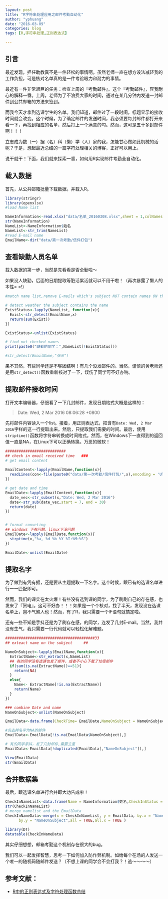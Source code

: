 ```yaml
---
layout: post
title: "R字符串处理应用之邮件考勤自动化"
author: "yphuang"
date: "2016-03-09"
categories: blog
tags: [R,字符串处理,正则表达式]

---
```


## 引言

最近发现，担任助教真不是一件轻松的事情啊。虽然老师一直在想方设法减轻我的工作负担，可是核对名单真的是一件考验眼力和耐力的事情。

最近有一件非常艰巨的任务：检查上周的『考勤邮件』。这个『考勤邮件』，容我耐心的解释一番。上周，老师为了不浪费大家的时间，通过在某几分钟内发送一封邮件到公共邮箱的方法来签到。

而我今天才拿到选课学生的名单。我们知道，邮件过了一段时间，标题显示的接收时间就会改变。这个时候，为了确定邮件的发送时间，我必须要每封邮件都打开来看一下，再找到相应的名单，然后打上一个满意的勾。然而，这可是五十多封邮件啊！！！

立志成为数（一）据（名）科（懒）学（人）家的我，怎能甘心做如此机械的活呢？于是，想起最近总结的一篇字符处理相关的博客，正好可以用上。

说干就干！下面，我们就来探索一番，如何用R实现邮件考勤全自动化。


## 载入数据

首先，从公共邮箱批量下载数据。并载入R。


```r
library(stringr)
library(openxlsx)
#load Name list

NameInformation<-read.xlsx("data/名单_20160308.xlsx",sheet = 1,colNames = TRUE)
str(NameInformation)
NameList<-NameInformation$姓名
NameList<-str_trim(NameList)
#read E-mail name
EmailName<-dir("data/第一次考勤/信件打包")
```

## 查看缺勤人员名单

载入数据的第一步，当然是先看看是否全勤啦～

如果没人缺勤，后面的日期提取等脏活累活就可以不用干啦！（再次暴露了懒人的本性= =!）



```r
#match name list,remove E-mails which's subject NOT contain names ON the namelist

# detact weather the subject contains the name
ExistStatus<-lapply(NameList, function(x){
  Exist<-str_detect(EmailName,x)
  return(sum(Exist))
})

ExistStatus<-unlist(ExistStatus)

# find not checked names
print(paste0("缺勤的同学：",NameList[!ExistStatus]))

#str_detect(EmailName,"张三")
```

果不其然，有些同学还是不够团结啊！有几个没发邮件的。当然，谨慎的黄老师还是用`str_detect()`函数重新核对了一下，误伤了同学可不好办呐。

## 提取邮件接收时间

打开文本编辑器，仔细看了一下几封邮件，发现日期格式大概是这样的：

> Date: Wed, 2 Mar 2016 08:06:28 +0800

先将邮件内容读入一个list。接着，用正则表达式，把含有`Date: Wed, 2 Mar 2016`字样的这一行提取出来。然后，只提取我们需要的时间。最后，使用`striptime()`函数将字符串转换成时间格式。然而，在Windows下一直得到的返回值一直是NA，在Linux下可以正确转换。万恶的微软！



```r
###########################
## check in email received time   ###
# get email content
  
EmailContent<-lapply(EmailName,function(x){
  readLines(con<-file(paste0("data/第一次考勤/信件打包/",x),encoding = 'UTF-8'))
})

# get date and time
EmailDate<-lapply(EmailContent,function(x){
  date_vec<-str_subset(x,"Date: Wed, 2 Mar 2016")
  date<-str_sub(date_vec,start = 7, end = 30)
  return(date)
})


# format conveting
## windows 下有问题，linux下没问题
EmailDate<-lapply(EmailDate,function(x){
  strptime(x,"%a, %d %b %Y %I:%M:%S")
})

EmailDate<-unlist(EmailDate)
```


## 提取名字

为了做到有凭有据，还是要从主题提取一下名字。这个时候，跟已有的选课名单进行一一匹配即可。

然而，我们的课实在太火爆！有些没有选到课的同学，为了刷刷自己的存在感，也发来了『贺电』。这可不好办！！！如果是一个个核对，找了半天，发现没在选课名单上，岂不气煞人也！然而，有了R，我只需要一个IF语句就搞定啦。

还有一些不知是手抖还是为了刷存在感，的同学，连发了几封E-mail。当然，我并没有生气，我只需要一行代码就可以轻松化解难题。



```r
########################################33
## exteact name on the subject     ##

NameOnSubject<-lapply(EmailName,function(x){
  ExtractName<-str_extract(x,NameList)
  ## 有的同学没有选课也发了邮件，或者不小心下载了垃圾邮件
  if(sum(is.na(ExtractName))==51){
    return(NA)
  }
  else{
    Name<- ExtractName[!is.na(ExtractName)]
    return(Name)
  }
})

### combine Date and name 
NameOnSubject<-unlist(NameOnSubject)

EmailData<-data.frame(CheckTime= EmailDate,NameOnSubject = NameOnSubject,stringsAsFactors = FALSE)

#先去掉名字为NA的邮件
EmailData<-EmailData[!is.na(EmailData$NameOnSubject),]

# 有的同学手抖，发了几封邮件,需要去重
EmailData<-EmailData[!duplicated(EmailData[,"NameOnSubject"]),]

View(EmailData)
str(EmailData)
```


## 合并数据集

最后，跟选课名单进行合并即大功告成啦！


```r
CheckInNameList<-data.frame(Name = NameInformation$姓名,CheckInStatus = ExistStatus)
str(CheckInNameList)
# merge namelist and the EmailData
CheckInNameData<-merge(x = CheckInNameList, y = EmailData, by.x = "Name",
      by.y = "NameOnSubject",all = TRUE,all.x = TRUE )

library(DT)
datatable(CheckInNameData)
```


其实仔细想想，邮箱考勤这个机制存在很大的bug。

我们可以一起发挥智慧，思考一下如何加入防作弊机制。如给每个在场的人发送一个唯一的随机码随邮件发送？（不想上课的同学会不会打我？！逃～～～～）

## 参考文献：

- [R中的正则表达式及字符处理函数总结](http://yphuang.github.io/blog/2016/02/29/R-Regular-Expressions-And-String-Functions/)

